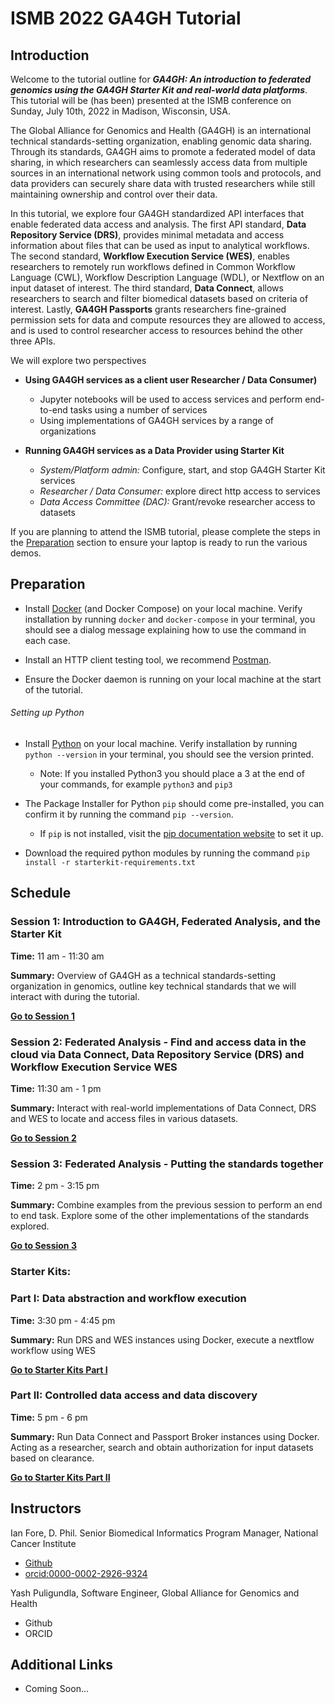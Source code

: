 # ISMB 2022 GA4GH Tutorial

## Introduction

Welcome to the tutorial outline for _**GA4GH: An introduction to federated genomics using the GA4GH Starter Kit and real-world data platforms**_. This tutorial will be (has been) presented at the ISMB conference on Sunday, July 10th, 2022 in Madison, Wisconsin, USA.

The Global Alliance for Genomics and Health (GA4GH) is an international technical standards-setting organization, enabling genomic data sharing. Through its standards, GA4GH aims to promote a federated model of data sharing, in which researchers can seamlessly access data from multiple sources in an international network using common tools and protocols, and data providers can securely share data with trusted researchers while still maintaining ownership and control over their data. 

In this tutorial, we explore four GA4GH standardized API interfaces that enable federated data access and analysis. The first API standard, **Data Repository Service (DRS)**, provides minimal metadata and access information about files that can be used as input to analytical workflows. The second standard, **Workflow Execution Service (WES)**, enables researchers to remotely run workflows defined in Common Workflow Language (CWL), Workflow Description Language (WDL), or Nextflow on an input dataset of interest. The third standard, **Data Connect**, allows researchers to search and filter biomedical datasets based on criteria of interest. Lastly, **GA4GH Passports** grants researchers fine-grained permission sets for data and compute resources they are allowed to access, and is used to control researcher access to resources behind the other three APIs.

We will explore two perspectives
* **Using GA4GH services as a client user Researcher / Data Consumer)**
  * Jupyter notebooks will be used to access services and perform end-to-end tasks using a number of services 
  * Using implementations of GA4GH services by a range of organizations
   
* **Running GA4GH services as a Data Provider using Starter Kit**
  * *System/Platform admin:* Configure, start, and stop GA4GH Starter Kit services 
  * *Researcher / Data Consumer:* explore direct http access to services
  * *Data Access Committee (DAC):* Grant/revoke researcher access to datasets
   
If you are planning to attend the ISMB tutorial, please complete the steps in the [Preparation](#preparation) section to ensure your laptop is ready to run the various demos.

## Preparation

* Install [Docker](https://docs.docker.com/get-docker/) (and Docker Compose) on your local machine. Verify installation by running `docker` and `docker-compose` in your terminal, you should see a dialog message explaining how to use the command in each case. 
* Install an HTTP client testing tool, we recommend [Postman](https://www.postman.com/downloads/).

* Ensure the Docker daemon is running on your local machine at the start of the tutorial.

###### Setting up Python

* Install [Python](https://www.python.org/downloads/) on your local machine. Verify installation by running `python --version` in your terminal, you should see the version printed.
    * Note: If you installed Python3 you should place a 3 at the end of your commands, for example `python3` and `pip3`

* The Package Installer for Python `pip` should come pre-installed, you can confirm it by running the command `pip --version`.
    * If `pip` is not installed, visit the [pip documentation website](https://pip.pypa.io/en/stable/installation/) to set it up.

* Download the required python modules by running the command `pip install -r starterkit-requirements.txt`

## Schedule

### Session 1: Introduction to GA4GH, Federated Analysis, and the Starter Kit

**Time:** 11 am - 11:30 am

**Summary:** Overview of GA4GH as a technical standards-setting organization in genomics, outline key technical standards that we will interact with during the tutorial. 

[**Go to Session 1**](./sessions/1/README.md)

### Session 2: Federated Analysis - Find and access data in the cloud via Data Connect, Data Repository Service (DRS) and Workflow Execution Service WES

**Time:** 11:30 am - 1 pm

**Summary:** Interact with real-world implementations of Data Connect, DRS and WES to locate and access files in various datasets.

[**Go to Session 2**](./sessions/2/README.md)

### Session 3: Federated Analysis - Putting the standards together 

**Time:** 2 pm - 3:15 pm

**Summary:** Combine examples from the previous session to perform an end to end task. Explore some of the other implementations of the standards explored.

[**Go to Session 3**](./sessions/3/README.md)

### Starter Kits:
### Part I: Data abstraction and workflow execution

**Time:** 3:30 pm - 4:45 pm

**Summary:** Run DRS and WES instances using Docker, execute a nextflow workflow using WES

[**Go to Starter Kits Part I**](https://github.com/ga4gh/ismb-2022-ga4gh-tutorial/wiki/Starter-Kits-(Part-1-DRS-and-WES))

### Part II: Controlled data access and data discovery

**Time:** 5 pm - 6 pm

**Summary:** Run Data Connect and Passport Broker instances using Docker. Acting as a researcher, search and obtain authorization for input datasets based on clearance.

[**Go to Starter Kits Part II**](https://github.com/ga4gh/ismb-2022-ga4gh-tutorial/wiki/Starter-Kits-(Part-2-Data-Connect-and-Passports))

## Instructors

Ian Fore, D. Phil. Senior Biomedical Informatics Program Manager, National Cancer Institute
* [Github](https://github.com/ianfore)
* [orcid:0000-0002-2926-9324](http://identifiers.org/orcid:0000-0002-2926-9324)

Yash Puligundla, Software Engineer, Global Alliance for Genomics and Health
* Github
* ORCID

## Additional Links

* Coming Soon...

